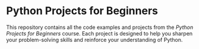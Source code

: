 # Python Projects for Beginners

This repository contains all the code examples and projects from the *Python Projects for Beginners* course. Each project is designed to help you sharpen your problem-solving skills and reinforce your understanding of Python.

